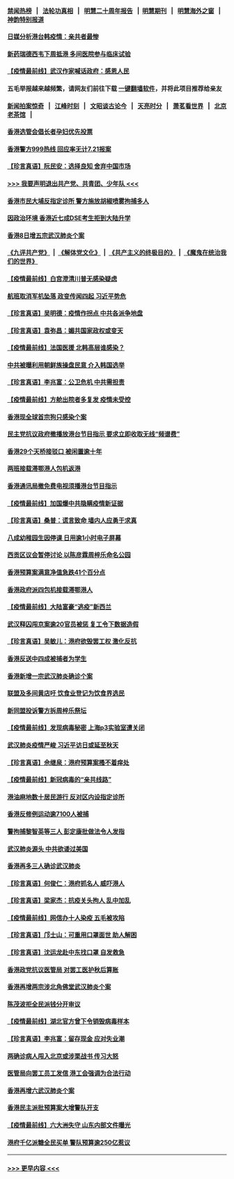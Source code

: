 #### [禁闻热榜](热点新闻.md?=0)  &nbsp;&nbsp;|&nbsp;&nbsp; [法轮功真相](https://github.com/gfw-breaker/truth/blob/master/README.md?=0) &nbsp;&nbsp;|&nbsp;&nbsp; [明慧二十周年报告](https://github.com/gfw-breaker/mh-reports/blob/master/README.md?=0) &nbsp;&nbsp;|&nbsp;&nbsp;[明慧期刊](https://github.com/gfw-breaker/mh-qikan) &nbsp;&nbsp;|&nbsp;&nbsp; [明慧海外之窗](https://github.com/gfw-breaker/mh-news/blob/master/README.md?=0) &nbsp;&nbsp;|&nbsp;&nbsp; [神韵特别报道](https://github.com/gfw-breaker/mh-news/blob/master/shenyun.md?=0)
#### [日媒分析港台韩疫情：亲共者最惨](../pages/nsc415/n11928776.md?t=03110002) 
#### [新药瑞德西韦下周抵港 多间医院参与临床试验](../pages/nsc415/n11928462.md?t=03110002) 
#### [【疫情最前线】武汉作家喊话政府：感恩人民](../pages/nsc415/n11927940.md?t=03110002) 
#### 五毛举报越来越频繁，请网友们前往下载 [一键翻墙软件](https://github.com/gfw-breaker/ssr-accounts)，并将此项目推荐给亲友
#### [新闻拍案惊奇](https://github.com/gfw-breaker/banned-news/blob/master/pages/link4.md) &nbsp;&nbsp;|&nbsp;&nbsp; [江峰时刻](https://github.com/gfw-breaker/banned-news/blob/master/pages/link4.md) &nbsp;&nbsp;|&nbsp;&nbsp; [文昭谈古论今](https://github.com/gfw-breaker/banned-news/blob/master/pages/link4.md) &nbsp;&nbsp;|&nbsp;&nbsp; [天亮时分](https://github.com/gfw-breaker/banned-news/blob/master/pages/link4.md) &nbsp;&nbsp;|&nbsp;&nbsp; [萧茗看世界](https://github.com/gfw-breaker/banned-news/blob/master/pages/link4.md) &nbsp;&nbsp;|&nbsp;&nbsp; [北京老茶馆](https://github.com/gfw-breaker/banned-news/blob/master/pages/link4.md) &nbsp;&nbsp;|&nbsp;&nbsp; 
#### [香港选管会倡长者孕妇优先投票](../pages/nsc415/n11928449.md?t=03110002) 
#### [香港警方999热线 回应率无计7.21报案](../pages/nsc415/n11928448.md?t=03110002) 
#### [【珍言真语】阮民安：选择良知 舍弃中国市场](../pages/nsc415/n11927705.md?t=03110002) 
#### [>>> 我要声明退出共产党、共青团、少年队 <<<](https://github.com/begood0513/goodnews/blob/master/quit/letter.md) 
#### [香港市民大埔反指定诊所 警方施放胡椒喷雾拘捕多人](../pages/nsc415/n11925774.md?t=03110002) 
#### [因政治环境 香港近七成DSE考生拒到大陆升学](../pages/nsc415/n11925759.md?t=03110002) 
#### [香港8日增五宗武汉肺炎个案](../pages/nsc415/n11925736.md?t=03110002) 
#### [《九评共产党》](https://github.com/begood0513/9ping.md/blob/master/README.md) &nbsp;|&nbsp; [《解体党文化》](../../../../jtdwh.md/blob/master/README.md)  &nbsp;|&nbsp; [《共产主义的终极目的》](../../../../gczydzjmd.md/blob/master/README.md) &nbsp;|&nbsp; [《魔鬼在统治我们的世界》](../../../../mgztzwmdsj.md/blob/master/README.md) 
#### [【疫情最前线】白宫澄清川普无感染疑虑](../pages/nsc415/n11925567.md?t=03110002) 
#### [航班取消军机坠落 政变传闻四起 习近平势危](../pages/nsc415/n11925467.md?t=03110002) 
#### [【珍言真语】吴明德：疫情作拐点 中共各派争地盘](../pages/nsc415/n11925299.md?t=03110002) 
#### [【珍言真语】袁弥昌：媚共国家政权或变天](../pages/nsc415/n11923199.md?t=03110002) 
#### [【疫情最前线】法国医援 北韩高层谁感染？](../pages/nsc415/n11920850.md?t=03110002) 
#### [中共被曝利用朝鲜族操盘民意 介入韩国选举](../pages/nsc415/n11921006.md?t=03110002) 
#### [【珍言真语】李兆富：公卫危机 中共需担责](../pages/nsc415/n11920422.md?t=03110002) 
#### [【疫情最前线】方舱出院者多复发 疫情未受控](../pages/nsc415/n11918637.md?t=03110002) 
#### [香港现全球首宗狗只感染个案](../pages/nsc415/n11918710.md?t=03110002) 
#### [民主党抗议政府撤播放港台节目指示 要求立即收取无线“频谱费”](../pages/nsc415/n11918681.md?t=03110002) 
#### [香港29个天桥接驳口 被闲置逾十年](../pages/nsc415/n11918654.md?t=03110002) 
#### [两班接载滞鄂港人包机返港](../pages/nsc415/n11915855.md?t=03110002) 
#### [香港通讯局撤免费电视须播港台节目指示](../pages/nsc415/n11915831.md?t=03110002) 
#### [【疫情最前线】加国爆中共隐瞒疫情新证据](../pages/nsc415/n11915482.md?t=03110002) 
#### [【珍言真语】桑普：谎言致命 墙内人应勇于求真](../pages/nsc415/n11915169.md?t=03110002) 
#### [八成幼稚园生因停课 日用逾1小时电子屏幕](../pages/nsc415/n11913263.md?t=03110002) 
#### [西贡区议会暂停讨论 以陈彦霖周梓乐命名公园](../pages/nsc415/n11913248.md?t=03110002) 
#### [香港预算案满意净值急跌41个百分点](../pages/nsc415/n11913236.md?t=03110002) 
#### [香港政府派四包机接载滞鄂港人](../pages/nsc415/n11913211.md?t=03110002) 
#### [【疫情最前线】大陆富豪“逃疫”新西兰](../pages/nsc415/n11913160.md?t=03110002) 
#### [武汉释囚闯京案逾20官员被惩 复工令下数据造假](../pages/nsc415/n11912743.md?t=03110002) 
#### [【珍言真语】吴敏儿：港府欲毁罢工权 激化反抗](../pages/nsc415/n11912457.md?t=03110002) 
#### [香港反送中四成被捕者为学生](../pages/nsc415/n11910730.md?t=03110002) 
#### [香港新增一宗武汉肺炎确诊个案](../pages/nsc415/n11910724.md?t=03110002) 
#### [联盟及多间黄店吁 饮食业登记为饮食界选民](../pages/nsc415/n11910718.md?t=03110002) 
#### [新同盟投诉警方拆周梓乐祭坛](../pages/nsc415/n11910707.md?t=03110002) 
#### [【疫情最前线】发现病毒秘密 上海p3实验室遭关闭](../pages/nsc415/n11910640.md?t=03110002) 
#### [武汉肺炎疫情严峻 习近平访日或延至秋天](../pages/nsc415/n11910570.md?t=03110002) 
#### [【珍言真语】佘继泉：港府预算案搔不着痒处](../pages/nsc415/n11910011.md?t=03110002) 
#### [【疫情最前线】新冠病毒的“亲共线路”](../pages/nsc415/n11907734.md?t=03110002) 
#### [港油麻地数十居民游行 反对区内设指定诊所](../pages/nsc415/n11907900.md?t=03110002) 
#### [香港反修例运动逾7100人被捕](../pages/nsc415/n11907922.md?t=03110002) 
#### [警拘捕黎智英等三人 彭定康批做法令人发指](../pages/nsc415/n11907905.md?t=03110002) 
#### [武汉肺炎源头 中共欲诿过美国](../pages/nsc415/n11907665.md?t=03110002) 
#### [香港再多三人确诊武汉肺炎](../pages/nsc415/n11907846.md?t=03110002) 
#### [【珍言真语】何俊仁：港府抓名人 威吓港人](../pages/nsc415/n11907561.md?t=03110002) 
#### [【珍言真语】梁家杰：抗疫关头拘人 乱中加乱](../pages/nsc415/n11907444.md?t=03110002) 
#### [【疫情最前线】网信办十人染疫 五毛被攻陷](../pages/nsc415/n11903757.md?t=03110002) 
#### [【珍言真语】邝士山：可重用口罩面世 助人解困](../pages/nsc415/n11903875.md?t=03110002) 
#### [【珍言真语】沈运龙赴中东找口罩 自发救急](../pages/nsc415/n11903291.md?t=03110002) 
#### [香港政党抗议医管局 对罢工医护秋后算账](../pages/nsc415/n11901746.md?t=03110002) 
#### [香港再增两宗涉北角佛堂武汉肺炎个案](../pages/nsc415/n11901737.md?t=03110002) 
#### [陈茂波拒全民派钱分开审议](../pages/nsc415/n11901672.md?t=03110002) 
#### [【疫情最前线】湖北官方曾下令销毁病毒样本](../pages/nsc415/n11901518.md?t=03110002) 
#### [【珍言真语】李兆富：留存现金 应对失业潮](../pages/nsc415/n11901448.md?t=03110002) 
#### [两确诊病人闯入北京或涉栗战书 传习大怒](../pages/nsc415/n11901180.md?t=03110002) 
#### [医管局向罢工员工发信 港工会强调为合法行动](../pages/nsc415/n11898870.md?t=03110002) 
#### [香港再增六武汉肺炎个案](../pages/nsc415/n11898843.md?t=03110002) 
#### [香港民主派批预算案大增警队开支](../pages/nsc415/n11898813.md?t=03110002) 
#### [【疫情最前线】六大洲失守 山东内部文件曝光](../pages/nsc415/n11898455.md?t=03110002) 
#### [港府千亿派糖全民买单 警队预算逾250亿惹议](../pages/nsc415/n11898608.md?t=03110002) 

----
#### [ >>> 更早内容 <<< ](../indexes/nsc415-earlier.md)
